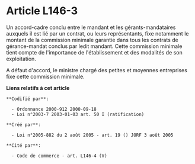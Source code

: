 # Article L146-3

Un accord-cadre conclu entre le mandant et les gérants-mandataires auxquels il est lié par un contrat, ou leurs
représentants, fixe notamment le montant de la commission minimale garantie dans tous les contrats de gérance-mandat conclus
par ledit mandant. Cette commission minimale tient compte de l'importance de l'établissement et des modalités de son
exploitation.

A défaut d'accord, le ministre chargé des petites et moyennes entreprises fixe cette commission minimale.

**Liens relatifs à cet article**

	**Codifié par**:

	  - Ordonnance 2000-912 2000-09-18
	  - Loi n°2003-7 2003-01-03 art. 50 I (ratification)

	**Créé par**:

	  - Loi n°2005-882 du 2 août 2005 - art. 19 () JORF 3 août 2005

	**Cité par**:

	  - Code de commerce - art. L146-4 (V)
